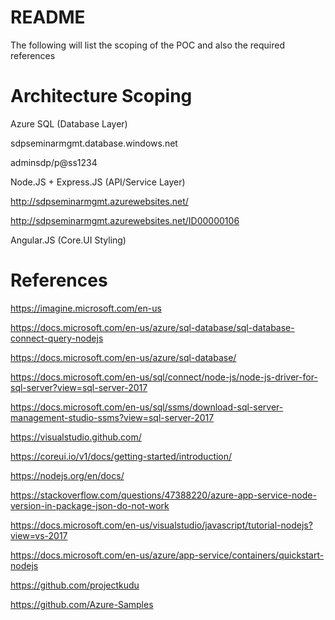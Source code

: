 # README

The following will list the scoping of the POC and also the required references

# Architecture Scoping

Azure SQL (Database Layer)

sdpseminarmgmt.database.windows.net

adminsdp/p@ss1234


Node.JS + Express.JS (API/Service Layer)

http://sdpseminarmgmt.azurewebsites.net/

http://sdpseminarmgmt.azurewebsites.net/ID00000106 


Angular.JS (Core.UI Styling)

# References

https://imagine.microsoft.com/en-us

https://docs.microsoft.com/en-us/azure/sql-database/sql-database-connect-query-nodejs

https://docs.microsoft.com/en-us/azure/sql-database/

https://docs.microsoft.com/en-us/sql/connect/node-js/node-js-driver-for-sql-server?view=sql-server-2017

https://docs.microsoft.com/en-us/sql/ssms/download-sql-server-management-studio-ssms?view=sql-server-2017

https://visualstudio.github.com/

https://coreui.io/v1/docs/getting-started/introduction/

https://nodejs.org/en/docs/

https://stackoverflow.com/questions/47388220/azure-app-service-node-version-in-package-json-do-not-work

https://docs.microsoft.com/en-us/visualstudio/javascript/tutorial-nodejs?view=vs-2017

https://docs.microsoft.com/en-us/azure/app-service/containers/quickstart-nodejs

https://github.com/projectkudu

https://github.com/Azure-Samples


